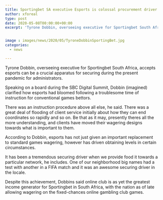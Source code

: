 ```yaml
---
title: Sportingbet SA executive Esports is colossal procurement driver
author: xforeal 
type: post
date: 2020-05-08T00:00:00+00:00
excerpt: 'Tyrone Dobbin, overseeing executive for Sportingbet South Africa, accepts esports can be a crucial apparatus for securing during the present pandemic for operators '


image : images/news/2020/05/TyroneDobbinSportingBet.jpg
categories:
  - news

---
```

Tyrone Dobbin, overseeing executive for Sportingbet South Africa, accepts esports can be a crucial apparatus for securing during the present pandemic for administrators. 

Speaking on a board during the SBC Digital Summit, Dobbin (imagined) clarified how esports had bloomed following a troublesome time of instruction for conventional games bettors. 

There was an instruction procedure above all else, he said. There was a great deal of flooding of client service initially about how they can end coordinates so rapidly and so on. Be that as it may, presently theres all the more understanding, and clients have moved their wagering designs towards what is important to them. 

According to Dobbin, esports has not just given an important replacement to standard games wagering, however has driven obtaining levels in certain circumstances. 

It has been a tremendous securing driver when we provide food it towards a particular network, he includes. One of our neighborhood big names had a test with another in a FIFA match and it was an awesome securing driver in the locale. 

Despite this achievement, Dobbins said online club is as yet the greatest income generator for Sportingbet in South Africa, with the nation as of late allowing wagering on the fixed-chances online gambling club games.